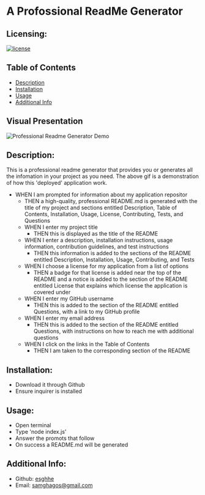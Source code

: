 # A Profossional ReadMe Generator

## Licensing:
[![license](https://img.shields.io/badge/license-MIT-blue)](https://shields.io)

## Table of Contents 
- [Description](#description)
- [Installation](#installation)
- [Usage](#usage)
- [Additional Info](#additional-info)

## Visual Presentation
![Professional Readme Generator Demo](/assets/images/)


## Description:
This is a professional readme generator that provides you or generates  all the infomation in your project as you need.
The above gif is a demonstration of how this 'deployed' application work.

- WHEN I am prompted for information about my application repositor
    - THEN a high-quality, professional README.md is generated with the title of my project and sections entitled Description, Table of Contents, Installation, Usage, License, Contributing, Tests, and Questions
  - WHEN I enter my project title
    - THEN this is displayed as the title of the README
  - WHEN I enter a description, installation instructions, usage information, contribution guidelines, and test instructions
    - THEN this information is added to the sections of the README entitled Description, Installation, Usage, Contributing, and Tests
  - WHEN I choose a license for my application from a list of options
    - THEN a badge for that license is added near the top of the README and a notice is added to the section of the README entitled License that explains which license the application is covered under
  - WHEN I enter my GitHub username
    - THEN this is added to the section of the README entitled Questions, with a link to my GitHub profile
  - WHEN I enter my email address
    - THEN this is added to the section of the README entitled Questions, with instructions on how to reach me with additional questions
  - WHEN I click on the links in the Table of Contents
    - THEN I am taken to the corresponding section of the README

## Installation:
- Download it through Github
- Ensure inquirer is installed

## Usage:
- Open terminal
- Type 'node index.js'
- Answer the promots that follow
- On success a README.md will be generated

## Additional Info: 
- Github: [esghhe](https://github.com/esghhe)
- Email: samghagos@gmail.com 
